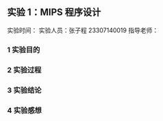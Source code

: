 ## 实验 1：MIPS 程序设计

实验时间：
实验人员：张子程 23307140019
指导老师：

### 1 实验目的

### 2 实验过程

### 3 实验结论

### 4 实验感想
